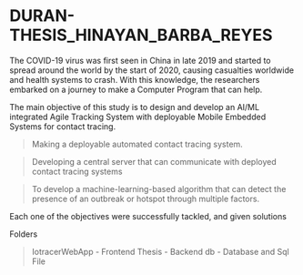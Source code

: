 # DURAN-THESIS_HINAYAN_BARBA_REYES
 The COVID-19 virus was first seen in China in late 2019 and started to spread around the world by the start of 2020, causing casualties worldwide and health systems to crash. With this knowledge, the researchers embarked on a journey to make a Computer Program that can help. 


The main objective of this study is to design and develop an AI/ML integrated Agile Tracking System with deployable Mobile Embedded Systems for contact tracing.

   > Making a deployable automated contact tracing system.

   > Developing a central server that can communicate with deployed contact tracing systems


 > To develop a machine-learning-based algorithm that can detect the presence of an outbreak or hotspot through multiple factors. 

Each one of the objectives were successfully tackled, and given solutions

Folders

>IotracerWebApp - Frontend
>Thesis - Backend
>db - Database and Sql File
